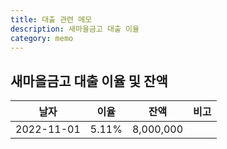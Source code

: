 ```yaml
---
title: 대출 관련 메모
description: 새마을금고 대출 이율
category: memo
---
```


새마을금고 대출 이율 및 잔액
---

|날자|이율|잔액|비고|
|---|---|---|---|
|2022-11-01|5.11%|8,000,000|   |
